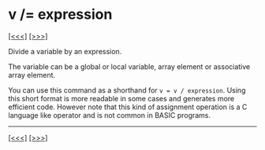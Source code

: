 # v /= expression

[\[\<\<\<\]](ug_25.117.md) [\[\>\>\>\]](ug_25.119.md)

Divide a variable by an expression.

The variable can be a global or local variable, array element or
associative array element.

You can use this command as a shorthand for `v = v / expression`. Using
this short format is more readable in some cases and generates more
efficient code. However note that this kind of assignment operation is a
C language like operator and is not common in BASIC programs.

-----

[\[\<\<\<\]](ug_25.117.md) [\[\>\>\>\]](ug_25.119.md)
